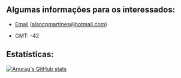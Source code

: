 ## Algumas informações para os interessados:
- [Email](mailto:alancpmartines@hotmail.com) (alancpmartines@hotmail.com)

- GMT: -42

## Estatísticas:
[![Anurag's GitHub stats](https://github-readme-stats.vercel.app/api?username=alanmartines)](https://github.com/alanmartines/github-readme-stats)
